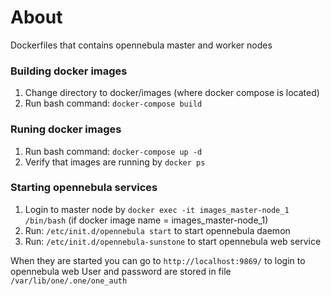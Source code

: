 # About

Dockerfiles that contains opennebula master and worker nodes

### Building docker images

1. Change directory to docker/images (where docker compose is located)
2. Run bash command: `docker-compose build`

### Runing docker images

1. Run bash command: `docker-compose up -d`
2. Verify that images are running by `docker ps`


### Starting opennebula services

1. Login to master node by `docker exec -it images_master-node_1 /bin/bash` (if docker image name = images_master-node_1)
2. Run: `/etc/init.d/opennebula start` to start opennebula daemon
3. Run: `/etc/init.d/opennebula-sunstone` to start opennebula web service

When they are started you can go to `http://localhost:9869/` to login to opennebula web
User and password are stored in file `/var/lib/one/.one/one_auth`
